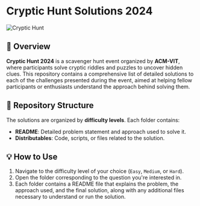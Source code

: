 # Cryptic Hunt Solutions 2024

![Cryptic Hunt]() 
## 📜 Overview

**Cryptic Hunt 2024** is a scavenger hunt event organized by **ACM-VIT**, where participants solve cryptic riddles and puzzles to uncover hidden clues. This repository contains a comprehensive list of detailed solutions to each of the challenges presented during the event, aimed at helping fellow participants or enthusiasts understand the approach behind solving them.

## 📂 Repository Structure

The solutions are organized by **difficulty levels**. Each folder contains:
- **README**: Detailed problem statement and approach used to solve it.
- **Distributables**: Code, scripts, or files related to the solution.

## 💡 How to Use

1. Navigate to the difficulty level of your choice (`Easy`, `Medium`, or `Hard`).
2. Open the folder corresponding to the question you're interested in.
3. Each folder contains a README file that explains the problem, the approach used, and the final solution, along with any additional files necessary to understand or run the solution.





